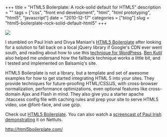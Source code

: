 +++
title = "HTML5 Boilerplate: A rock-solid default for HTML5"
description = ""
tags = ["css", "front end development", "html", "html prototyping", "html5", "javascript"]
date = "2010-12-17"
categories = ["blog"]
slug = "html5-boilerplate-rock-solid-default-html5"
+++



  <div class="notebook-screenshot"><a href="http://html5boilerplate.com/"><img src="//media.konigi.com/bluga/wt4d0b8cded76b0_large.jpg"/></a></div><p>I stumbled on Paul Irish and Divya Manian's <a href="http://html5boilerplate.com/">HTML5 Boilerplate</a> after looking for a solution to fall back on a local jQuery library if Google's CDN ever went south, and reading about how to use this <a href="http://wordpress.org/support/topic/jquery-from-google-cdn-fall-back-to-wp-local">technique for WordPress</a>. <a href="http://make-things.com/">Ben Kutil</a> also helped me undersand how the fallback technique works a little bit, and I tested and implemented on Balsamiq's site.</p>

<p>HTML5 Boilerplate is not a library, but a template and set of awesome examples for how to get started integrating HTML 5 into your sites. They provide techniques for future-proofing HTML/CSS/JS, with cross-browser normalization, performance optimizations, even optional features like cross-domain Ajax and Flash in mind. They also give you a starter apache .htaccess config file with caching rules and prep your site to serve HTML5 video, use @font-face, and use gzip.</p>

<p>Check out <a href="http://html5boilerplate.com/">HTML5 Boilerplate</a>. You can also watch a <a href="http://net.tutsplus.com/tutorials/html-css-techniques/the-official-guide-to-html5-boilerplate/">screencast of Paul Irish demonstrating</a> it on Nettuts.</p>

    
  <a href="http://html5boilerplate.com/">http://html5boilerplate.com/</a>
